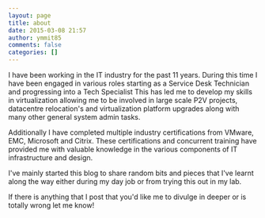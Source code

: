 ```yaml
---
layout: page
title: about
date: 2015-03-08 21:57
author: ymmit85
comments: false
categories: []
---
```

I have been working in the IT industry for the past 11 years. During this time I have been engaged in various roles starting as a Service Desk Technician and progressing into a Tech Specialist
This has led me to develop my skills in virtualization allowing me to be involved in large scale P2V projects, datacentre relocation's and virtualization platform upgrades along with many other general system admin tasks.

Additionally I have completed multiple industry certifications from VMware, EMC, Microsoft and Citrix. These certifications and concurrent training have provided me with valuable knowledge in the various components of IT infrastructure and design.

I've mainly started this blog to share random bits and pieces that I've learnt along the way either during my day job or from trying this out in my lab.

If there is anything that I post that you'd like me to divulge in deeper or is totally wrong let me know!